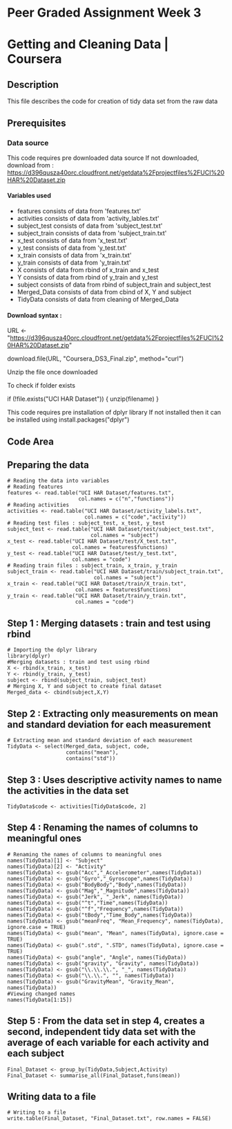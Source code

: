 # Peer Graded Assignment Week 3 
# Getting and Cleaning Data | Coursera

## Description
This file describes the code for creation of tidy data set from the raw data

## Prerequisites

### Data source

This code requires pre downloaded data source
If not downloaded, download from :
https://d396qusza40orc.cloudfront.net/getdata%2Fprojectfiles%2FUCI%20HAR%20Dataset.zip

#### Variables used

- features          consists of data from 'features.txt'
- activities        consists of data from 'activity_lables.txt'
- subject_test      consists of data from 'subject_test.txt'
- subject_train     consists of data from 'subject_train.txt'
- x_test            consists of data from 'x_test.txt'
- y_test            consists of data from 'y_test.txt'
- x_train           consists of data from 'x_train.txt'
- y_train           consists of data from 'y_train.txt'
- X                 consists of data from rbind of x_train and x_test
- Y                 consists of data from rbind of y_train and y_test
- subject           consists of data from rbind of subject_train and subject_test
- Merged_Data       consists of data from cbind of X, Y and subject
- TidyData          consists of data from cleaning of Merged_Data








#### Download syntax :

URL <- "https://d396qusza40orc.cloudfront.net/getdata%2Fprojectfiles%2FUCI%20HAR%20Dataset.zip"

download.file(URL, "Coursera_DS3_Final.zip", method="curl")

Unzip the file once downloaded

To check if folder exists

if (!file.exists("UCI HAR Dataset")) { 
  unzip(filename) 
}

This code requires pre installation of dplyr library
If not installed then it can be installed using install.packages("dplyr")

## Code Area

## Preparing the data

```{r}
# Reading the data into variables
# Reading features
features <- read.table("UCI HAR Dataset/features.txt",
                       col.names = c("n","functions"))
# Reading activities
activities <- read.table("UCI HAR Dataset/activity_labels.txt",
                         col.names = c("code","activity"))
# Reading test files : subject_test, x_test, y_test
subject_test <- read.table("UCI HAR Dataset/test/subject_test.txt",
                           col.names = "subject")
x_test <- read.table("UCI HAR Dataset/test/X_test.txt",
                     col.names = features$functions)
y_test <- read.table("UCI HAR Dataset/test/y_test.txt",
                     col.names = "code")
# Reading train files : subject_train, x_train, y_train
subject_train <- read.table("UCI HAR Dataset/train/subject_train.txt",
                            col.names = "subject")
x_train <- read.table("UCI HAR Dataset/train/X_train.txt",
                      col.names = features$functions)
y_train <- read.table("UCI HAR Dataset/train/y_train.txt",
                      col.names = "code")
```

## Step 1 : Merging datasets : train and test using rbind

```{r, warning = FALSE, message = FALSE}
# Importing the dplyr library
library(dplyr)
#Merging datasets : train and test using rbind
X <- rbind(x_train, x_test)
Y <- rbind(y_train, y_test)
subject <- rbind(subject_train, subject_test)
# Merging X, Y and subject to create final dataset
Merged_data <- cbind(subject,X,Y)
```


## Step 2 : Extracting only measurements on mean and standard deviation for each measurement

```{r}
# Extracting mean and standard deviation of each measurement
TidyData <- select(Merged_data, subject, code,
                   contains("mean"),
                   contains("std"))
```


## Step 3 : Uses descriptive activity names to name the activities in the data set

```{r}
TidyData$code <- activities[TidyData$code, 2]
```


## Step 4 : Renaming the names of columns to meaningful ones

```{r}
# Renaming the names of columns to meaningful ones
names(TidyData)[1] <- "Subject"
names(TidyData)[2] <- "Activity"
names(TidyData) <- gsub("Acc","_Accelerometer",names(TidyData))
names(TidyData) <- gsub("Gyro","_Gyroscope",names(TidyData))
names(TidyData) <- gsub("BodyBody","Body",names(TidyData))
names(TidyData) <- gsub("Mag","_Magnitude",names(TidyData))
names(TidyData) <- gsub("Jerk", "_Jerk", names(TidyData))
names(TidyData) <- gsub("^t","Time",names(TidyData))
names(TidyData) <- gsub("^f","Frequency",names(TidyData))
names(TidyData) <- gsub("tBody","Time_Body",names(TidyData))
names(TidyData) <- gsub("meanFreq", "Mean_Frequency", names(TidyData), ignore.case = TRUE)
names(TidyData) <- gsub("mean", "Mean", names(TidyData), ignore.case = TRUE)
names(TidyData) <- gsub(".std", ".STD", names(TidyData), ignore.case = TRUE)
names(TidyData) <- gsub("angle", "Angle", names(TidyData))
names(TidyData) <- gsub("gravity", "Gravity", names(TidyData))
names(TidyData) <- gsub("\\.\\.\\.", "_", names(TidyData))
names(TidyData) <- gsub("\\.\\.", "", names(TidyData))
names(TidyData) <- gsub("GravityMean", "Gravity_Mean", names(TidyData))
#Viewing changed names
names(TidyData[1:15])
```

## Step 5 : From the data set in step 4, creates a second, independent tidy data set with the average of each variable for each activity and each subject

```{r, warning = FALSE}
Final_Dataset <- group_by(TidyData,Subject,Activity)
Final_Dataset <- summarise_all(Final_Dataset,funs(mean))
```

## Writing data to a file

```{r}
# Writing to a file
write.table(Final_Dataset, "Final_Dataset.txt", row.names = FALSE)
```
